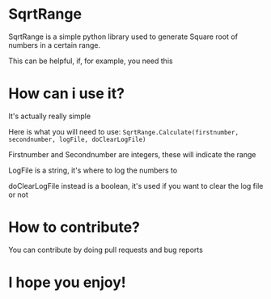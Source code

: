 # SqrtRange


SqrtRange is a simple python library used to generate Square root of numbers in a certain range.

This can be helpful, if, for example, you need this


# How can i use it?
It's actually really simple

Here is what you will need to use:
`SqrtRange.Calculate(firstnumber, secondnumber, logFile, doClearLogFile)`

Firstnumber and Secondnumber are integers, these will indicate the range

LogFile is a string, it's where to log the numbers to

doClearLogFile instead is a boolean, it's used if you want to clear the log file or not

# How to contribute?
You can contribute by doing pull requests and bug reports

# I hope you enjoy!